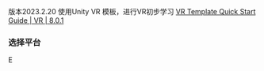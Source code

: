 版本2023.2.20
使用Unity VR 模板，进行VR初步学习
[VR Template Quick Start Guide | VR | 8.0.1](https://docs.unity3d.com/Packages/com.unity.template.vr@8.0/manual/index.html)
### 选择平台
E